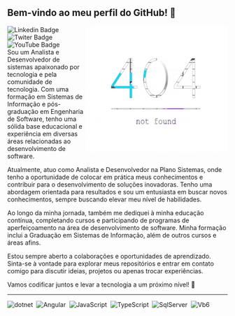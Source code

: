 ## Bem-vindo ao meu perfil do GitHub! 👋

<img src="banner.gif" width="325px" align="right" >
<div id="badges">
  <img src="https://img.shields.io/badge/LinkedIn-blue?style=for-the-badge&logo=linkedin&logoColor=white" alt="Linkedin Badge" />
  <img src="[https://img.shields.io/badge/LinkedIn-blue?style=for-the-badge&logo=linkedin&logoColor=white](https://img.shields.io/badge/Twitter-blue?style=for-the-badge&logo=twitter&logoColor=white)" alt="Twiter Badge" />
  <img src="[https://img.shields.io/badge/LinkedIn-blue?style=for-the-badge&logo=linkedin&logoColor=white](https://img.shields.io/badge/YouTube-red?style=for-the-badge&logo=youtube&logoColor=white)" alt="YouTube Badge" />
</div>
Sou um Analista e Desenvolvedor de sistemas apaixonado por tecnologia e pela comunidade de tecnologia. Com uma formação em Sistemas de Informação e pós-graduação em Engenharia de Software, tenho uma sólida base educacional e experiência em diversas áreas relacionadas ao desenvolvimento de software.

Atualmente, atuo como Analista e Desenvolvedor na Plano Sistemas, onde tenho a oportunidade de colocar em prática meus conhecimentos e contribuir para o desenvolvimento de soluções inovadoras. Tenho uma abordagem orientada para resultados e sou um entusiasta em buscar novos conhecimentos, sempre buscando elevar meu nível de habilidades.

Ao longo da minha jornada, também me dediquei à minha educação contínua, completando cursos e participando de programas de aperfeiçoamento na área de desenvolvimento de software. Minha formação inclui a Graduação em Sistemas de Informação, além de outros cursos e áreas afins.

Estou sempre aberto a colaborações e oportunidades de aprendizado. Sinta-se à vontade para explorar meus repositórios e entrar em contato comigo para discutir ideias, projetos ou apenas trocar experiências.

Vamos codificar juntos e levar a tecnologia a um próximo nível! 🚀

---

<div>
  <img src="https://upload.wikimedia.org/wikipedia/commons/thumb/7/7d/Microsoft_.NET_logo.svg/456px-Microsoft_.NET_logo.svg.png" title="dotnet" alt="dotnet" width="40" height="40"/>&nbsp;
  <img src="https://upload.wikimedia.org/wikipedia/commons/thumb/c/cf/Angular_full_color_logo.svg/512px-Angular_full_color_logo.svg.png" title="Angular" alt="Angular" width="40" height="40"/>&nbsp;
  <img src="https://upload.wikimedia.org/wikipedia/commons/thumb/9/99/Unofficial_JavaScript_logo_2.svg/260px-Unofficial_JavaScript_logo_2.svg.png" title="JavaScript" alt="JavaScript" width="40" height="40"/>&nbsp;
  <img src="https://upload.wikimedia.org/wikipedia/commons/thumb/4/4c/Typescript_logo_2020.svg/512px-Typescript_logo_2020.svg.png" title="TypeScript" alt="TypeScript" width="40" height="40"/>&nbsp;
  <img src="https://upload.wikimedia.org/wikipedia/de/thumb/8/8c/Microsoft_SQL_Server_Logo.svg/690px-Microsoft_SQL_Server_Logo.svg.png?20100429075711" title="Sql Server" alt="SqlServer" width="40" height="40"/>&nbsp;
  <img src="https://upload.wikimedia.org/wikipedia/commons/thumb/4/40/VB.NET_Logo.svg/512px-VB.NET_Logo.svg.png?20210603083010" title="Visual Basic 6" alt="Vb6" width="40" height="40"/>&nbsp;
</div>

<!--
**Dheizon/Dheizon** is a ✨ _special_ ✨ repository because its `README.md` (this file) appears on your GitHub profile.

Here are some ideas to get you started:

- 🔭 I’m currently working on ...
- 🌱 I’m currently learning ...
- 👯 I’m looking to collaborate on ...
- 🤔 I’m looking for help with ...
- 💬 Ask me about ...
- 📫 How to reach me: ...
- 😄 Pronouns: ...
- ⚡ Fun fact: ...
-->

